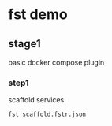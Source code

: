 # fst demo


## stage1
basic docker compose plugin

### step1
scaffold services
```bash
fst scaffold.fstr.json
```
